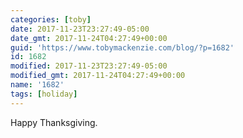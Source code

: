 ```yaml
---
categories: [toby]
date: 2017-11-23T23:27:49-05:00
date_gmt: 2017-11-24T04:27:49+00:00
guid: 'https://www.tobymackenzie.com/blog/?p=1682'
id: 1682
modified: 2017-11-23T23:27:49-05:00
modified_gmt: 2017-11-24T04:27:49+00:00
name: '1682'
tags: [holiday]
---
```


Happy Thanksgiving.
